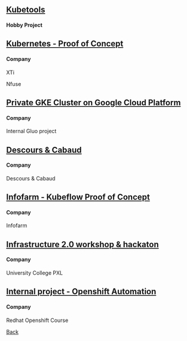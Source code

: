 ## [Kubetools](projects/kubetools.md)

#### Hobby Project

## [Kubernetes - Proof of Concept](projects/kubernetes-poc.md)

#### Company

XTi

Nfuse

## [Private GKE Cluster on Google Cloud Platform](projects/private-gke-poc.md)

#### Company

Internal Gluo project

## [Descours & Cabaud](projects/descours-cabaud.md)

#### Company

Descours & Cabaud

## [Infofarm - Kubeflow Proof of Concept](projects/infofarm-kubeflow-poc.md)

#### Company

Infofarm

## [Infrastructure 2.0 workshop & hackaton](projects/infra-workshop.md)

#### Company

University College PXL

## [Internal project - Openshift Automation](projects/openshift-automation.md)

#### Company

Redhat Openshift Course

[Back](../index.md)
